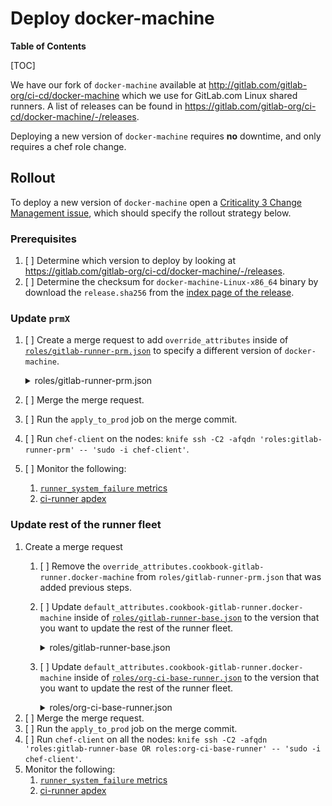 # Deploy docker-machine

**Table of Contents**

[TOC]

We have our fork of `docker-machine` available at
<http://gitlab.com/gitlab-org/ci-cd/docker-machine> which we use for
GitLab.com Linux shared runners. A list of releases can be found in
<https://gitlab.com/gitlab-org/ci-cd/docker-machine/-/releases>.

Deploying a new version of `docker-machine` requires **no** downtime,
and only requires a chef role change.

## Rollout

To deploy a new version of `docker-machine` open a [Criticality 3 Change Management issue](https://about.gitlab.com/handbook/engineering/infrastructure/change-management/#criticality-3),
which should specify the rollout strategy below.

### Prerequisites

1. [ ] Determine which version to deploy by looking at <https://gitlab.com/gitlab-org/ci-cd/docker-machine/-/releases>.
1. [ ] Determine the checksum for `docker-machine-Linux-x86_64` binary by
download the `release.sha256` from the [index page of the
release](https://gitlab-docker-machine-downloads.s3.amazonaws.com/v0.16.2-gitlab.9/index.html).

### Update `prmX`

1. [ ] Create a merge request to add `override_attributes` inside of
[`roles/gitlab-runner-prm.json`](https://ops.gitlab.net/gitlab-cookbooks/chef-repo/-/blob/master/roles/gitlab-runner-prm.json)
to specify a different version of `docker-machine`.

    <details>
    <summary> roles/gitlab-runner-prm.json </summary>

    ```json
    "override_attributes": {
      "cookbook-gitlab-runner": {
        "docker-machine": {
          "version": "0.16.2-gitlab.9",
          "source": "https://gitlab-docker-machine-downloads.s3.amazonaws.com/v0.16.2-gitlab.9/docker-machine-Linux-x86_64",
          "checksum": "75522b4a816c81b130e7fb6f07121c1d5ea4165c4df5fbf05663eac88b797f02"
        }
      }
    },
    ```

    </details>
1. [ ] Merge the merge request.
1. [ ] Run the `apply_to_prod` job on the merge commit.
1. [ ] Run `chef-client` on the nodes: `knife ssh -C2 -afqdn 'roles:gitlab-runner-prm' -- 'sudo -i chef-client'`.
1. [ ] Monitor the following:
    1. [`runner_system_failure` metrics](https://dashboards.gitlab.net/d/000000159/ci?viewPanel=82&orgId=1&var-shard=All&var-runner_type=All&var-runner_managers=All&var-gitlab_env=gprd&var-gl_monitor_fqdn=All&var-has_minutes=yes&var-runner_job_failure_reason=runner_system_failure&var-jobs_running_for_project=0&var-runner_request_endpoint_status=All)
    1. [ci-runner apdex](https://dashboards.gitlab.net/d/ci-runners-main/ci-runners-overview?viewPanel=79474957&orgId=1&var-PROMETHEUS_DS=Global&var-environment=gprd&var-stage=main&var-sigma=2)

### Update rest of the runner fleet

1. Create a merge request
    1. [ ] Remove the
    `override_attributes.cookbook-gitlab-runner.docker-machine` from
    `roles/gitlab-runner-prm.json` that was added previous steps.
    1. [ ] Update `default_attributes.cookbook-gitlab-runner.docker-machine`
    inside of
    [`roles/gitlab-runner-base.json`](https://ops.gitlab.net/gitlab-cookbooks/chef-repo/-/blob/master/roles/gitlab-runner-base.json)
    to the version that you want to update the rest of the runner fleet.

        <details>
        <summary> roles/gitlab-runner-base.json </summary>

        ```json
        "default_attributes": {
          ...
          "cookbook-gitlab-runner": {
            "docker-machine": {
              "version": "0.16.2-gitlab.9",
              "source": "https://gitlab-docker-machine-downloads.s3.amazonaws.com/v0.16.2-gitlab.9/docker-machine-Linux-x86_64",
              "checksum": "75522b4a816c81b130e7fb6f07121c1d5ea4165c4df5fbf05663eac88b797f02"
            },
            ...
          }
        },
        ```

        </details>
    1. [ ] Update `default_attributes.cookbook-gitlab-runner.docker-machine`
    inside of
    [`roles/org-ci-base-runner.json`](https://ops.gitlab.net/gitlab-cookbooks/chef-repo/-/blob/master/roles/org-ci-base-runner.json)
    to the version that you want to update the rest of the runner fleet.

        <details>
        <summary> roles/org-ci-base-runner.json </summary>

        ```json
        "default_attributes": {
          ...
          "cookbook-gitlab-runner": {
            "docker-machine": {
              "version": "0.16.2-gitlab.9",
              "source": "https://gitlab-docker-machine-downloads.s3.amazonaws.com/v0.16.2-gitlab.9/docker-machine-Linux-x86_64",
              "checksum": "75522b4a816c81b130e7fb6f07121c1d5ea4165c4df5fbf05663eac88b797f02"
            },
            ...
          }
        },
        ```

        </details>
1. [ ] Merge the merge request.
1. [ ] Run the `apply_to_prod` job on the merge commit.
1. [ ] Run `chef-client` on all the nodes: `knife ssh -C2 -afqdn 'roles:gitlab-runner-base OR roles:org-ci-base-runner' -- 'sudo -i chef-client'`.
1. Monitor the following:
    1. [`runner_system_failure` metrics](https://dashboards.gitlab.net/d/000000159/ci?viewPanel=82&orgId=1&var-shard=All&var-runner_type=All&var-runner_managers=All&var-gitlab_env=gprd&var-gl_monitor_fqdn=All&var-has_minutes=yes&var-runner_job_failure_reason=runner_system_failure&var-jobs_running_for_project=0&var-runner_request_endpoint_status=All)
    1. [ci-runner apdex](https://dashboards.gitlab.net/d/ci-runners-main/ci-runners-overview?viewPanel=79474957&orgId=1&var-PROMETHEUS_DS=Global&var-environment=gprd&var-stage=main&var-sigma=2)
